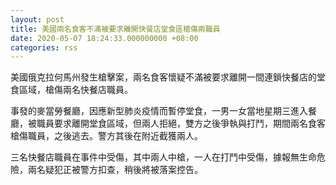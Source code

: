 ```yaml
---
layout: post
title: 美國兩名食客不滿被要求離開快餐店堂食區槍傷兩職員
date: 2020-05-07 18:24:33.000000000 +08:00
categories: rss
---
```


美國俄克拉何馬州發生槍擊案，兩名食客懷疑不滿被要求離開一間連鎖快餐店的堂食區域，槍傷兩名快餐店職員。

事發的麥當勞餐廳，因應新型肺炎疫情而暫停堂食，一男一女當地星期三進入餐廳，被職員要求離開堂食區域，但兩人拒絕，雙方之後爭執與打鬥，期間兩名食客槍傷職員，之後逃去。警方其後在附近截獲兩人。

三名快餐店職員在事件中受傷，其中兩人中槍，一人在打鬥中受傷，據報無生命危險，兩名疑犯正被警方扣查，稍後將被落案控告。
